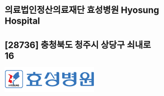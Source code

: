 # 의료법인정산의료재단 효성병원 Hyosung Hospital
# [28736] 충청북도 청주시 상당구 쇠내로 16
![Logo](./images/logo.png "효성병원 로고")
